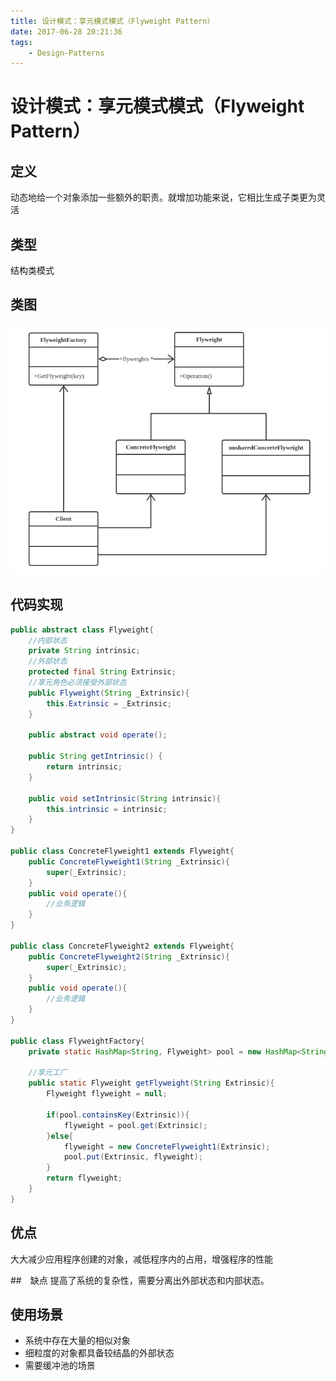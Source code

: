 ```yaml
---
title: 设计模式：享元模式模式（Flyweight Pattern）
date: 2017-06-28 20:21:36
tags:
    - Design-Patterns
---
```

# 设计模式：享元模式模式（Flyweight Pattern）

## 定义
动态地给一个对象添加一些额外的职责。就增加功能来说，它相比生成子类更为灵活

## 类型
结构类模式

## 类图
![Flyweight Pattern](./FlyweightPattern/FlyweightPattern.png)

## 代码实现
```java
public abstract class Flyweight{
    //内部状态
    private String intrinsic;
    //外部状态
    protected final String Extrinsic;
    //享元角色必须接受外部状态
    public Flyweight(String _Extrinsic){
        this.Extrinsic = _Extrinsic;
    }

    public abstract void operate();

    public String getIntrinsic() {
        return intrinsic;
    }

    public void setIntrinsic(String intrinsic){
        this.intrinsic = intrinsic;
    }
}

public class ConcreteFlyweight1 extends Flyweight{
    public ConcreteFlyweight1(String _Extrinsic){
        super(_Extrinsic);
    }
    public void operate(){
        //业务逻辑
    }
}

public class ConcreteFlyweight2 extends Flyweight{
    public ConcreteFlyweight2(String _Extrinsic){
        super(_Extrinsic);
    }
    public void operate(){
        //业务逻辑
    }
}

public class FlyweightFactory{
    private static HashMap<String, Flyweight> pool = new HashMap<String, Flyweight>();

    //享元工厂
    public static Flyweight getFlyweight(String Extrinsic){
        Flyweight flyweight = null;

        if(pool.containsKey(Extrinsic)){
            flyweight = pool.get(Extrinsic);
        }else{
            flyweight = new ConcreteFlyweight1(Extrinsic);
            pool.put(Extrinsic, flyweight);
        }
        return flyweight;
    }
}
```

## 优点
大大减少应用程序创建的对象，减低程序内的占用，增强程序的性能

##　缺点
提高了系统的复杂性，需要分离出外部状态和内部状态。

## 使用场景
* 系统中存在大量的相似对象
* 细粒度的对象都具备较结晶的外部状态
* 需要缓冲池的场景
